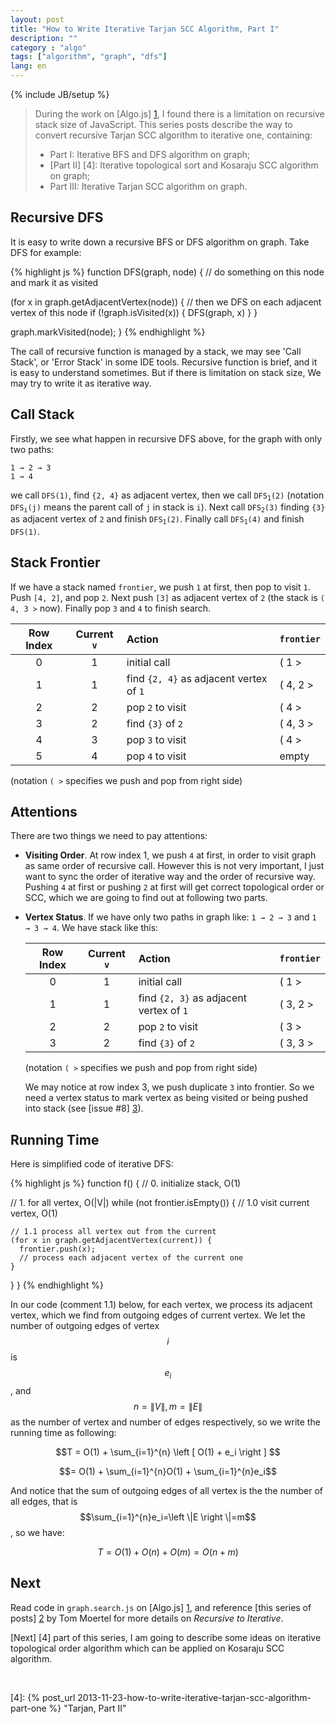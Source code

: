 ```yaml
---
layout: post
title: "How to Write Iterative Tarjan SCC Algorithm, Part I"
description: ""
category : "algo"
tags: ["algorithm", "graph", "dfs"]
lang: en
---
```

{% include JB/setup %}

> During the work on [Algo.js] [1], I found there is a limitation on recursive stack size of JavaScript. This series posts describe the way to convert recursive Tarjan SCC algorithm to iterative one, containing:
>
> * Part I: Iterative BFS and DFS algorithm on graph;
> * [Part II] [4]: Iterative topological sort and Kosaraju SCC algorithm on graph;
> * Part III: Iterative Tarjan SCC algorithm on graph.

<!--more-->

<a name="pi">
</a>

## Recursive DFS

It is easy to write down a recursive BFS or DFS algorithm on graph. Take DFS for example:

{% highlight js %}
function DFS(graph, node) {
  // do something on this node and mark it as visited

  (for x in graph.getAdjacentVertex(node)) {
    // then we DFS on each adjacent vertex of this node
    if (!graph.isVisited(x)) {
        DFS(graph, x)
    }
  }

  graph.markVisited(node);
}
{% endhighlight %}

The call of recursive function is managed by a stack, we may see 'Call Stack', or 'Error Stack' in some IDE tools. Recursive function is brief, and it is easy to understand sometimes. But if there is limitation on stack size, We may try to write it as iterative way.

## Call Stack

Firstly, we see what happen in recursive DFS above, for the graph with only two paths:

	1 → 2 → 3
	1 → 4

we call `DFS(1)`, find `{2, 4}` as adjacent vertex, then we call <code>DFS<sub>1</sub>(2)</code> (notation  <code>DFS<sub>i</sub>(j)</code> means the parent call of `j` in stack is `i`). Next call  <code>DFS<sub>2</sub>(3)</code> finding `{3}` as adjacent vertex of `2` and finish <code>DFS<sub>1</sub>(2)</code>. Finally  call  <code>DFS<sub>1</sub>(4)</code> and finish `DFS(1)`.

## Stack Frontier

If we have a stack named `frontier`, we push `1` at first, then pop to visit `1`. Push `[4, 2]`, and pop `2`. Next push `[3]` as adjacent vertex of `2` (the stack is `( 4, 3 >` now). Finally pop `3` and `4` to finish search.

Row Index | Current `v` | Action | `frontier`
:---:|:---:|:---|:--------
 0 | 1 | initial call | ( 1 >
 1 | 1 | find `{2, 4}` as adjacent vertex of `1` | ( 4, 2 >
 2 | 2 | pop `2` to visit | ( 4 >
 3 | 2 | find `{3}` of `2` | ( 4, 3 >
 4 | 3 | pop `3` to visit | ( 4 >
 5 | 4 | pop `4` to visit| empty

(notation `( >` specifies we push and pop from right side)

## Attentions

There are two things we need to pay attentions:

* __Visiting Order__. At row index 1, we push `4` at first, in order to visit graph as same order of recursive call. However this is not very important, I just want to sync the order of iterative way and the order of recursive way. Pushing `4` at first or pushing `2` at first will get correct topological order or SCC, which we are going to find out at following two parts.
* __Vertex Status__. If we have only two paths in graph like: `1 → 2 → 3` and `1 → 3 → 4`. We have stack like this:

  Row Index | Current `v` | Action | `frontier`
  :---:|:---:|:---|:--------
  0 | 1 | initial call | ( 1 >
  1 | 1 | find `{2, 3}` as adjacent vertex of `1` | ( 3, 2 >
  2 | 2 | pop `2` to visit | ( 3 >
  3 | 2 | find `{3}` of `2` | ( 3, 3 >

  (notation `( >` specifies we push and pop from right side)

  We may notice at row index 3, we push duplicate `3` into frontier. So we need a vertex status to mark vertex as being visited or being pushed into stack (see [issue #8] [3]).

## Running Time
Here is simplified code of iterative DFS:

{% highlight js %}
function f() {
  // 0. initialize stack, O(1)

  // 1. for all vertex, O(|V|)
  while (not frontier.isEmpty()) {
    // 1.0 visit current vertex, O(1)

    // 1.1 process all vertex out from the current
    (for x in graph.getAdjacentVertex(current)) {
      frontier.push(x);
      // process each adjacent vertex of the current one
    }
  }
}
{% endhighlight %}

In our code (comment 1.1) below, for each vertex, we process its adjacent vertex,
which we find from outgoing edges of current vertex.
We let the number of outgoing edges of vertex $$i$$ is $$e_i$$,
and $$n=\|V\|, m=\|E\|$$ as the number of vertex and number of edges respectively, so we write the running time as following:

$$T = O(1) + \sum_{i=1}^{n} \left [ O(1) + e_i \right ] $$

$$= O(1) + \sum_{i=1}^{n}O(1) + \sum_{i=1}^{n}e_i$$

And notice that the sum of outgoing edges of all vertex is the the number of all edges, that is $$\sum_{i=1}^{n}e_i=\left \|E \right \|=m$$, so we have:

$$T=O(1)+O(n)+O(m)=O(n+m)$$

## Next

Read code in `graph.search.js` on [Algo.js] [1], and reference [this series of posts] [2] by Tom Moertel for more details on _Recursive to Iterative_.

[Next] [4] part of this series, I am going to describe some ideas on iterative topological order algorithm which can be applied on Kosaraju SCC algorithm.

<br />

[1]: https://github.com/scozv/algo-js											"Algo.js"
[2]: http://blog.moertel.com/posts/2013-05-11-recursive-to-iterative.html		"Recursive to Iterative by Tom Moertel"
[3]: https://github.com/scozv/algo-js/issues/8						"Issue 8"
[4]: {% post_url 2013-11-23-how-to-write-iterative-tarjan-scc-algorithm-part-one %} "Tarjan, Part II"

